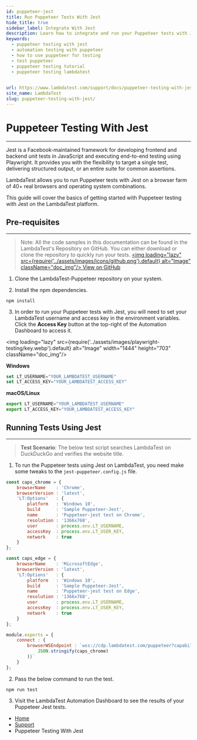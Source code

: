 ```yaml
---
id: puppeteer-jest
title: Run Puppeteer Tests With Jest
hide_title: true
sidebar_label: Integrate With Jest
description: Learn how to integrate and run your Puppeteer tests with Jest across 40+ browser versions on the LambdaTest platform.
keywords:
  - puppeteer testing with jest
  - automation testing with puppeteer
  - how to use puppeteer for testing
  - test puppeteer
  - puppeteer testing tutorial
  - puppeteer testing lambdatest

  
url: https://www.lambdatest.com/support/docs/puppeteer-testing-with-jest/
site_name: LambdaTest
slug: puppeteer-testing-with-jest/
---
```

<script type="application/ld+json"
      dangerouslySetInnerHTML={{ __html: JSON.stringify({
       "@context": "https://schema.org",
        "@type": "BreadcrumbList",
        "itemListElement": [{
          "@type": "ListItem",
          "position": 1,
          "name": "LambdaTest",
          "item": "https://www.lambdatest.com"
        },{
          "@type": "ListItem",
          "position": 2,
          "name": "Support",
          "item": "https://www.lambdatest.com/support/docs/"
        },{
          "@type": "ListItem",
          "position": 3,
          "name": "Puppeteer Testing With Jest",
          "item": "https://www.lambdatest.com/support/docs/puppeteer-testing-with-jest/"
        }]
      })
    }}
></script>

# Puppeteer Testing With Jest
* * *

Jest is a Facebook-maintained framework for developing frontend and backend unit tests in JavaScript and executing end-to-end testing using Playwright. It provides you with the flexibility to target a single test, delivering structured output, or an entire suite for common assertions.

LambdaTest allows you to run Puppeteer tests with Jest on a browser farm of 40+ real browsers and operating system combinations. 

This guide will cover the basics of getting started with Puppeteer testing with Jest on the LambdaTest platform.

## Pre-requisites
***

>Note: All the code samples in this documentation can be found in the LambdaTest's Repository on GitHub. You can either download or clone the repository to quickly run your tests.
<a href="https://github.com/LambdaTest/puppeteer-sample" className="github__anchor"><img loading="lazy" src={require('../assets/images/icons/github.png').default} alt="Image"  className="doc_img"/> View on GitHub</a>

1. Clone the LambdaTest-Puppeteer repository on your system.

2. Install the npm dependencies.

```
npm install
```

3. In order to run your Puppeteer tests with Jest, you will need to set your LambdaTest username and access key in the environment variables. Click the **Access Key** button at the top-right of the Automation Dashboard to access it.

<img loading="lazy" src={require('../assets/images/playwright-testing/key.webp').default} alt="Image" width="1444" height="703"  className="doc_img"/>


**Windows**

```js
set LT_USERNAME="YOUR_LAMBDATEST_USERNAME"
set LT_ACCESS_KEY="YOUR_LAMBDATEST_ACCESS_KEY"
```

**macOS/Linux**

```js
export LT_USERNAME="YOUR_LAMBDATEST_USERNAME"
export LT_ACCESS_KEY="YOUR_LAMBDATEST_ACCESS_KEY"
```

## Running Tests Using Jest
---

>**Test Scenario**: The below test script searches LambdaTest on DuckDuckGo and verifies the website title.

1. To run the Puppeteer tests using Jest on LambdaTest, you need make some tweaks to the `jest-puppeteer.config.js` file.

```js
const caps_chrome = {
	browserName    : 'Chrome',
	browserVersion : 'latest',
	'LT:Options'   : {
		platform   : 'Windows 10',
		build      : 'Sample Puppeteer-Jest',
		name       : 'Puppeteer-jest test on Chrome',
		resolution : '1366x768',
		user       : process.env.LT_USERNAME,
		accessKey  : process.env.LT_USER_KEY,
		network    : true
	}
};

const caps_edge = {
	browserName    : 'MicrosoftEdge',
	browserVersion : 'latest',
	'LT:Options'   : {
		platform   : 'Windows 10',
		build      : 'Sample Puppeteer-Jest',
		name       : 'Puppeteer-jest test on Edge',
		resolution : '1366x768',
		user       : process.env.LT_USERNAME,
		accessKey  : process.env.LT_USER_KEY,
		network    : true
	}
};

module.exports = {
	connect : {
		browserWSEndpoint : `wss://cdp.lambdatest.com/puppeteer?capabilities=${encodeURIComponent(
			JSON.stringify(caps_chrome)
		)}`
	}
};

```

2. Pass the below command to run the test.

```
npm run test
```

3. Visit the LambdaTest Automation Dashboard to see the results of your Puppeteer Jest tests.


<nav aria-label="breadcrumbs">
  <ul className="breadcrumbs">
    <li className="breadcrumbs__item">
      <a className="breadcrumbs__link" href="https://www.lambdatest.com">
        Home
      </a>
    </li>
    <li className="breadcrumbs__item">
      <a className="breadcrumbs__link" target="_self" href="https://www.lambdatest.com/support/docs/">
        Support
      </a>
    </li>
    <li className="breadcrumbs__item breadcrumbs__item--active">
      <span className="breadcrumbs__link">
        Puppeteer Testing With Jest
      </span>
    </li>
  </ul>
</nav>